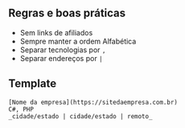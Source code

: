 ## Regras e boas práticas

* Sem links de afiliados
* Sempre manter a ordem Alfabética
* Separar tecnologias por `,`
* Separar endereços por `|`


## Template

```
[Nome da empresa](https://sitedaempresa.com.br)
C#, PHP
_cidade/estado | cidade/estado | remoto_
```

